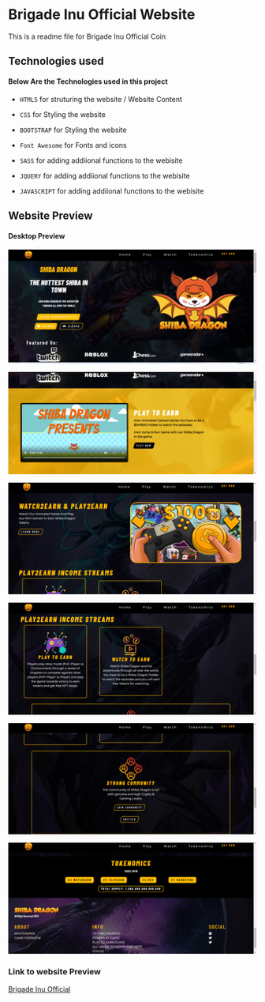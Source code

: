 # Brigade Inu Official Website

This is a readme file for Brigade Inu Official Coin

## Technologies used

#### Below Are the Technologies used in this project

* `HTML5` for struturing the website / Website Content

* `CSS` for Styling the website 

* `BOOTSTRAP` for Styling the website 

* `Font Awesome` for Fonts and icons 

* `SASS` for adding addiional functions to the webisite

* `JQUERY` for adding addiional functions to the webisite

* `JAVASCRIPT` for adding addiional functions to the webisite

## Website Preview

#### Desktop Preview

![alt text](https://github.com/Arc9067/shiba-dragon/blob/main/Screenshots/1.png?raw=true)

![alt text](https://github.com/Arc9067/shiba-dragon/blob/main/Screenshots/2.png?raw=true)

![alt text](https://github.com/Arc9067/shiba-dragon/blob/main/Screenshots/3.png?raw=true)

![alt text](https://github.com/Arc9067/shiba-dragon/blob/main/Screenshots/4.png?raw=true)

![alt text](https://github.com/Arc9067/shiba-dragon/blob/main/Screenshots/5.png?raw=true)

![alt text](https://github.com/Arc9067/shiba-dragon/blob/main/Screenshots/6.png?raw=true)


### Link to website Preview

[Brigade Inu Official](https://brigadeinu.com)


